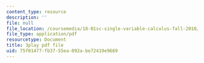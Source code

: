 ```yaml
---
content_type: resource
description: ''
file: null
file_location: /coursemedia/18-01sc-single-variable-calculus-fall-2010/75f01477fb3755ea092abe72419e9669_eRCN3daFCmU.pdf
file_type: application/pdf
resourcetype: Document
title: 3play pdf file
uid: 75f01477-fb37-55ea-092a-be72419e9669
---
```

